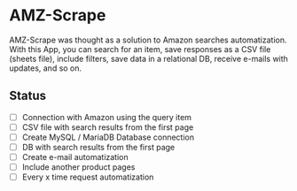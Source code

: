 # AMZ-Scrape

AMZ-Scrape was thought as a solution to Amazon searches automatization. With this App, you can search for an item, save responses as a CSV file (sheets file), include filters, save data in a relational DB, receive e-mails with updates, and so on.

## Status
- [ ] Connection with Amazon using the query item
- [ ] CSV file with search results from the first page
- [ ] Create MySQL / MariaDB Database connection
- [ ] DB with search results from the first page
- [ ] Create e-mail automatization
- [ ] Include another product pages
- [ ] Every x time request automatization
